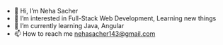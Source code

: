 - 👋 Hi, I’m Neha Sacher
- 👀 I’m interested in Full-Stack Web Development, Learning new things
- 🌱 I’m currently learning Java, Angular
- 📫 How to reach me nehasacher143@gmail.com
